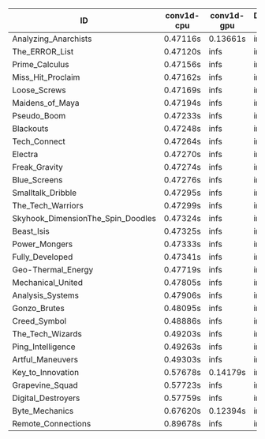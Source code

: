 |ID|conv1d-cpu|conv1d-gpu|DWSPConv2D-gpu|gemm-gpu|avg|
|-|-|-|-|-|-|
|Analyzing_Anarchists|0.47116s|0.13661s|infs|4.51442s|infs|
|The_ERROR_List|0.47120s|infs|infs|4.48711s|infs|
|Prime_Calculus|0.47156s|infs|infs|4.53109s|infs|
|Miss_Hit_Proclaim|0.47162s|infs|infs|4.65668s|infs|
|Loose_Screws|0.47169s|infs|infs|4.58770s|infs|
|Maidens_of_Maya|0.47194s|infs|infs|4.66683s|infs|
|Pseudo_Boom|0.47233s|infs|infs|4.59404s|infs|
|Blackouts|0.47248s|infs|infs|4.84541s|infs|
|Tech_Connect|0.47264s|infs|infs|4.51005s|infs|
|Electra|0.47270s|infs|infs|4.51471s|infs|
|Freak_Gravity|0.47274s|infs|infs|4.71932s|infs|
|Blue_Screens|0.47276s|infs|infs|4.52687s|infs|
|Smalltalk_Dribble|0.47295s|infs|infs|4.52170s|infs|
|The_Tech_Warriors|0.47299s|infs|infs|4.53037s|infs|
|Skyhook_DimensionThe_Spin_Doodles|0.47324s|infs|infs|4.52247s|infs|
|Beast_Isis|0.47325s|infs|infs|4.50582s|infs|
|Power_Mongers|0.47333s|infs|infs|4.52763s|infs|
|Fully_Developed|0.47341s|infs|infs|4.51774s|infs|
|Geo-Thermal_Energy|0.47719s|infs|infs|4.50247s|infs|
|Mechanical_United|0.47805s|infs|infs|4.51806s|infs|
|Analysis_Systems|0.47906s|infs|infs|4.58579s|infs|
|Gonzo_Brutes|0.48095s|infs|infs|4.59377s|infs|
|Creed_Symbol|0.48886s|infs|infs|4.50080s|infs|
|The_Tech_Wizards|0.49203s|infs|infs|4.50517s|infs|
|Ping_Intelligence|0.49263s|infs|infs|4.52581s|infs|
|Artful_Maneuvers|0.49303s|infs|infs|4.70222s|infs|
|Key_to_Innovation|0.57678s|0.14179s|infs|4.84421s|infs|
|Grapevine_Squad|0.57723s|infs|infs|4.84455s|infs|
|Digital_Destroyers|0.57759s|infs|infs|4.84573s|infs|
|Byte_Mechanics|0.67620s|0.12394s|infs|4.50652s|infs|
|Remote_Connections|0.89678s|infs|infs|4.87373s|infs|
